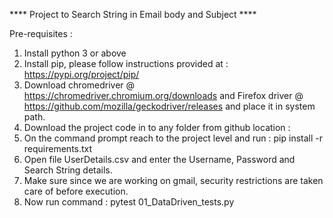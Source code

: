 **** Project to Search String in Email body and Subject ****

Pre-requisites :
1) Install python 3 or above
2) Install pip, please follow instructions provided at : https://pypi.org/project/pip/
3) Download chromedriver @ https://chromedriver.chromium.org/downloads and Firefox driver @ https://github.com/mozilla/geckodriver/releases and place it in system path.
4) Download the project code in to any folder from github location : 
5) On the command prompt reach to the project level and run : pip install -r requirements.txt
6) Open file UserDetails.csv and enter the Username, Password and Search String details.
7) Make sure since we are working on gmail, security restrictions are taken care of before execution.
6) Now run command : pytest 01_DataDriven_tests.py

